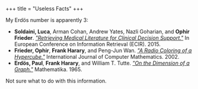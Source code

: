 
+++
title = "Useless Facts"
+++

My Erdös number is apparently 3:

- **Soldaini, Luca**, Arman Cohan, Andrew Yates, Nazli Goharian, and **Ophir Frieder**. [*"Retrieving Medical Literature for Clinical Decision Support."*](https://doi.org/10.1007/978-3-319-16354-3_59) In European Conference on Information Retrieval (ECIR). 2015.
- **Frieder, Ophir**, **Frank Harary**, and Peng-Jun Wan. [*"A Radio Coloring of a Hypercube."*](https://doi.org/10.1080/00207160211287) International Journal of Computer Mathematics. 2002.
- **Erdös, Paul**, **Frank Harary**, and William T. Tutte. [*"On the Dimension of a Graph."*](https://doi.org/10.1112/S0025579300005222) Mathematika. 1965.

Not sure what to do with this information.
